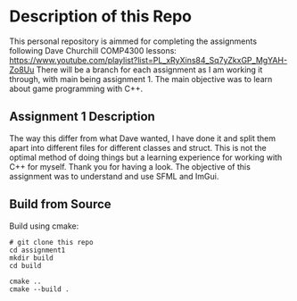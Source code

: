 # Description of this Repo
This personal repository is aimmed for completing the assignments following Dave Churchill COMP4300 lessons: https://www.youtube.com/playlist?list=PL_xRyXins84_Sq7yZkxGP_MgYAH-Zo8Uu
There will be a branch for each assignment as I am working it through, with main being assignment 1.
The main objective was to learn about game programming with C++.

## Assignment 1 Description
The way this differ from what Dave wanted, I have done it and split them apart into different files for different classes and struct. This is not the optimal method of doing things but a learning experience for working with C++ for myself. Thank you for having a look.
The objective of this assignment was to understand and use SFML and ImGui.

## Build from Source

Build using cmake:

```
# git clone this repo
cd assignment1
mkdir build
cd build

cmake ..
cmake --build .
```

